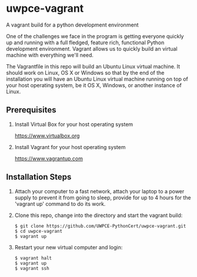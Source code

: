 # uwpce-vagrant
A vagrant build for a python development environment

One of the challenges we face in the program is getting everyone quickly up and running with a full fledged, feature rich, functional Python development environment.  Vagrant allows us to quickly build an virtual machine with everything we'll need.

The Vagrantfile in this repo will build an Ubuntu Linux virtual machine.  It should work on Linux, OS X or Windows so that by the end of the installation you will have an Ubuntu Linux virtual machine running on top of your host operating system, be it OS X, Windows, or another instance of Linux.

Prerequisites
-------------

1.  Install Virtual Box for your host operating system

    https://www.virtualbox.org

2.  Install Vagrant for your host operating system

    https://www.vagrantup.com

Installation Steps
------------------

1.  Attach your computer to a fast network, attach your laptop to a power supply to prevent it from going to sleep, provide for up to 4 hours for the 'vagrant up' command to do its work.

2.  Clone this repo, change into the directory and start the vagrant build:

    ```
    $ git clone https://github.com/UWPCE-PythonCert/uwpce-vagrant.git
    $ cd uwpce-vagrant
    $ vagrant up
    ```

3.  Restart your new virtual computer and login:

    ```
    $ vagrant halt
    $ vagrant up
    $ vagrant ssh
    ```
